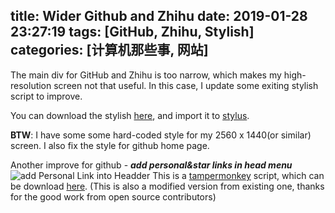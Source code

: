 title: Wider Github and Zhihu
date: 2019-01-28 23:27:19
tags: [GitHub, Zhihu, Stylish]
categories: [计算机那些事, 网站]
---
The main div for GitHub and Zhihu is too narrow, which makes my high-resolution screen not that useful. In this case, I update some exiting stylish script to improve.
<!-- more --> 

You can download the stylish [here](/file/stylus-2019-02-02.json), and import it to [stylus](https://chrome.google.com/webstore/detail/stylus/clngdbkpkpeebahjckkjfobafhncgmne).

**BTW**: I have some some hard-coded style for my 2560 x 1440(or similar) screen. I also fix the style for github home page.

Another improve for github - ***add personal&star links in head menu***
 ![add Personal Link into Headder](/img/2019-01-28-23.png "add Personal Link into Headder")
 This is a [tampermonkey](https://tampermonkey.net/) script, which can be download [here](https://greasyfork.org/en/scripts/368459-github-com-extra-header-links-modified). 
 (This is also a modified version from existing one, thanks for the good work from open source contributors)